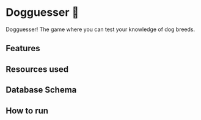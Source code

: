 # Dogguesser 🐾

Dogguesser! The game where you can test your knowledge of dog breeds.

## Features

## Resources used

## Database Schema

## How to run



